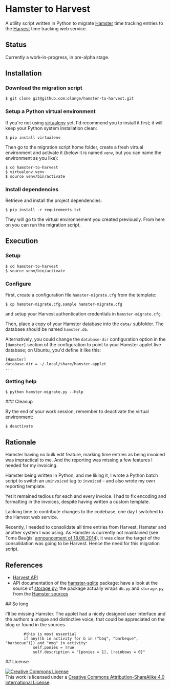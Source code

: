 # Hamster to Harvest

A utility script written in Python to migrate [Hamster](http://projecthamster.wordpress.com/about/) time tracking entries to the [Harvest](https://www.getharvest.com) time tracking web service.

## Status

Currently a work-in-progress, in pre-alpha stage.

## Installation

### Download the migration script

    $ git clone git@github.com:olange/hamster-to-harvest.git

### Setup a Python virtual environment

If you're not using [virtualenv](http://docs.python-guide.org/en/latest/dev/virtualenvs/) yet, I'd recommend you to install it first; it will keep your Python system installation clean:

    $ pip install virtualenv

Then go to the migration script home folder, create a fresh virtual environment and activate it (below it is named `venv`, but you can name the environment as you like):

    $ cd hamster-to-harvest
    $ virtualenv venv
    $ source venv/bin/activate

### Install dependencies

Retrieve and install the project dependencies:

    $ pip install -r requirements.txt

They will go to the virtual environnement you created previously. From here on you can run the migration script.

## Execution

### Setup

    $ cd hamster-to-harvest
    $ source venv/bin/activate

### Configure

First, create a configuration file `hamster-migrate.cfg` from the template:

    $ cp hamster-migrate.cfg.sample hamster-migrate.cfg

and setup your Harvest authentication credentials in `hamster-migrate.cfg`.

Then, place a copy of your Hamster database into the `data/` subfolder. The database should be named `hamster.db`.

Alternatively, you could change the `database-dir` configuration option in the `[Hamster]` section of the configuration to point to your Hamster applet live database; on Ubuntu, you'd define it like this:

    [Hamster]
    database-dir = ~/.local/share/hamster-applet
    ...

### Getting help

    $ python hamster-migrate.py --help

### Cleanup

By the end of your work session, remember to deactivate the virtual environment:

    $ deactivate

## Rationale

Hamster having no bulk edit feature, marking time entries as being invoiced was impractical to me. And the reporting was missing a few features I needed for my invoicing.

Hamster being written in Python, and me liking it, I wrote a Python batch script to switch an `uninvoiced` tag to `invoiced` – and also wrote my own reporting template.

Yet it remained tedious for each and every invoice. I had to fix encoding and formatting in the invoices, despite having written a custom template.

Lacking time to contribute changes to the codebase, one day I switched to the Harvest web service.

Recently, I needed to consolidate all time entries from Harvest, Hamster and another system I was using. As Hamster is currently not maintained (see Toms Bauģis' [announcement of 18.08.2014](https://github.com/projecthamster/hamster/blob/9aa618b023f89684526dfd816ef8aeabdce360bf/README.textile)), it was clear the target of the consolidation was going to be Harvest. Hence the need for this migration script.

## References

* [Harvest API](https://github.com/harvesthq/api)
* API documentation of the [hamster-sqlite](https://pypi.python.org/pypi/hamster-sqlite/0.3) package: have a look at the source of [storage.py](https://github.com/projecthamster/hamster/blob/master/src/hamster/storage/storage.py); the package actually wraps `db.py` and `storage.py` from the [Hamster sources](https://github.com/projecthamster/hamster/tree/master/src/hamster/storage)

## So long

I'll be missing Hamster. The applet had a nicely designed user interface and the authors a unique and distinctive voice, that could be appreciated on the blog or found in the sources.

````
        #this is most essential
        if any([b in activity for b in ("bbq", "barbeque", "barbecue")]) and "omg" in activity:
            self.ponies = True
            self.description = "[ponies = 1], [rainbows = 0]"
````

## License

<a rel="license" href="http://creativecommons.org/licenses/by-sa/4.0/"><img alt="Creative Commons License" style="border-width:0" src="https://i.creativecommons.org/l/by-sa/4.0/88x31.png" /></a><br />
This work is licensed under a <a rel="license" href="http://creativecommons.org/licenses/by-sa/4.0/">Creative Commons Attribution-ShareAlike 4.0 International License</a>.
